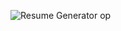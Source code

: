 ![Resume Generator op](https://github.com/user-attachments/assets/bb4973b6-87d3-4fcf-8ed8-6edb4c9a731d)
